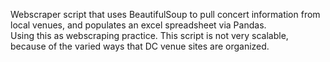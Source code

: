 Webscraper script that uses BeautifulSoup to pull concert information from local venues, and populates an excel spreadsheet via Pandas.  
Using this as webscraping practice.  This script is not very scalable, because of the varied ways that DC venue sites are organized.
